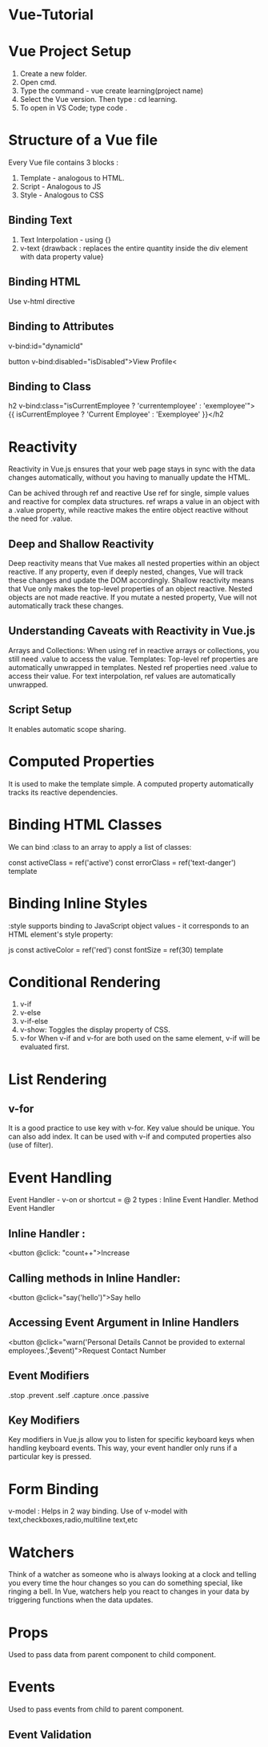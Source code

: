 # Vue-Tutorial

# Vue Project Setup
1. Create a new folder.
2. Open cmd.
3. Type the command - vue create learning(project name)
4. Select the Vue version. Then type : cd learning.
5. To open in VS Code; type code .

# Structure of a Vue file
Every Vue file contains 3 blocks :
1. Template - analogous to HTML.
2. Script - Analogous to JS
3. Style - Analogous to CSS


## Binding Text
1. Text Interpolation - using {}
2. v-text {drawback : replaces the entire quantity inside the div element with data property value}

## Binding HTML
Use v-html directive

## Binding to Attributes 
v-bind:id="dynamicId"

button v-bind:disabled="isDisabled">View Profile<

## Binding to Class
h2 v-bind:class="isCurrentEmployee ? 'currentemployee' : 'exemployee'">{{ isCurrentEmployee ? 'Current Employee' : 'Exemployee' }}</h2




# Reactivity
Reactivity in Vue.js ensures that your web page stays in sync with the data changes automatically, without you having to manually update the HTML.

Can be achived through ref and reactive
Use ref for single, simple values and reactive for complex data structures.
ref wraps a value in an object with a .value property, while reactive makes the entire object reactive without the need for .value.

## Deep and Shallow Reactivity

Deep reactivity means that Vue makes all nested properties within an object reactive. If any property, even if deeply nested, changes, Vue will track these changes and update the DOM accordingly.
Shallow reactivity means that Vue only makes the top-level properties of an object reactive. Nested objects are not made reactive. If you mutate a nested property, Vue will not automatically track these changes.

## Understanding Caveats with Reactivity in Vue.js

Arrays and Collections: When using ref in reactive arrays or collections, you still need .value to access the value.
Templates:
Top-level ref properties are automatically unwrapped in templates.
Nested ref properties need .value to access their value.
For text interpolation, ref values are automatically unwrapped.

## Script Setup
It enables automatic scope sharing.


# Computed Properties
It is used to make the template simple. A computed property automatically tracks its reactive dependencies. 

# Binding HTML Classes
We can bind :class to an array to apply a list of classes:


const activeClass = ref('active')
const errorClass = ref('text-danger')
template
<div :class="[activeClass, errorClass]"></div>

# Binding Inline Styles
:style supports binding to JavaScript object values - it corresponds to an HTML element's style property:

js
const activeColor = ref('red')
const fontSize = ref(30)
template
<div :style="{ color: activeColor, fontSize: fontSize + 'px' }"></div>

# Conditional Rendering
1. v-if
2. v-else
3. v-if-else
4. v-show: Toggles the display property of CSS.
5. v-for
   When v-if and v-for are both used on the same element, v-if will be evaluated first.

# List Rendering 

## v-for
It is a good practice to use key with v-for. Key value should be unique.
You can also add index.
It can be used with v-if and computed properties also (use of filter).

# Event Handling 

Event Handler - v-on or shortcut = @ 
2 types : 
Inline Event Handler.
Method Event Handler
## Inline Handler : 
<button @click: "count++">Increase</button>
 ## Calling methods in Inline Handler:
 <button @click="say('hello')">Say hello</button>
 ## Accessing Event Argument in Inline Handlers
   <button @click="warn('Personal Details Cannot be provided to external employees.',$event)">Request Contact Number</button>
## Event Modifiers
.stop
.prevent
.self
.capture
.once
.passive

## Key Modifiers
Key modifiers in Vue.js allow you to listen for specific keyboard keys when handling keyboard events. This way, your event handler only runs if a particular key is pressed.
 
# Form Binding
v-model : Helps in 2 way binding.
Use of v-model with text,checkboxes,radio,multiline text,etc

#  Watchers
Think of a watcher as someone who is always looking at a clock and telling you every time the hour changes so you can do something special, like ringing a bell. In Vue, watchers help you react to changes in your data by triggering functions when the data updates.


# Props 
Used to pass data from parent component to child component.

# Events 
Used to pass events from child to parent component.

## Event Validation 
<script setup>
const emit = defineEmits({
  // No validation
  click: null,

  // Validate submit event
  submit: ({ email, password }) => {
    if (email && password) {
      return true
    } else {
      console.warn('Invalid submit event payload!')
      return false
    }
  }
})

function submitForm(email, password) {
  emit('submit', { email, password })
}
</script>
